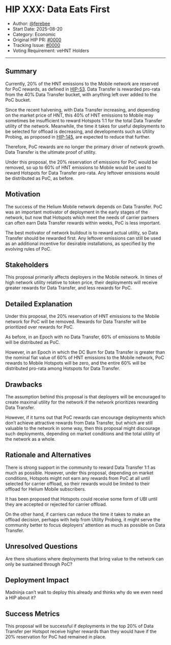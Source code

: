 # HIP XXX: Data Eats First

- Author: [@ferebee](https://github.com/ferebee)
- Start Date: 2025-08-20
- Category: Economic
- Original HIP PR: [#0000](https://github.com/helium/HIP/pull/0000)
- Tracking Issue: [#0000](https://github.com/helium/HIP/issues/0000)
- Voting Requirement: veHNT Holders

---

## Summary

Currently, 20% of the HNT emissions to the Mobile network are reserved for PoC rewards, as defined in [HIP-53][hip-53]. Data Transfer is rewarded pro-rata from the 40% Data Transfer bucket, with anything left over added to the PoC bucket.

Since the recent halvening, with Data Transfer increasing, and depending on the market price of HNT, this 40% of HNT emissions to Mobile may sometimes be insufficient to reward Hotspots 1:1 for the total Data Transfer utility of the network. Meanwhile, the time it takes for useful deployments to be selected for offload is decreasing, and developments such as Utility Probing, as proposed in [HIP-145][hip-145], are expected to reduce that further.

Therefore, PoC rewards are no longer the primary driver of network growth. Data Transfer is the ultimate proof of utility.

Under this proposal, the 20% reservation of emissions for PoC would be removed, so up to 60% of HNT emissions to Mobile would be used to reward Hotspots for Data Transfer pro-rata. Any leftover emissions would be distributed as PoC, as before.

## Motivation

The success of the Helium Mobile network depends on Data Transfer. PoC was an important motivator of deployment in the early stages of the network, but now that Hotspots which meet the needs of carrier partners can often earn Data Transfer rewards within weeks, PoC is less important.

The best motivator of network buildout is to reward actual utility, so Data Transfer should be rewarded first. Any leftover emissions can still be used as an additional incentive for desirable installations, as specified by the evolving rules of PoC.

## Stakeholders

This proposal primarily affects deployers in the Mobile network. In times of high network utility relative to token price, their deployments will receive greater rewards for Data Transfer, and less rewards for PoC.

## Detailed Explanation

Under this proposal, the 20% reservation of HNT emissions to the Mobile network for PoC will be removed. Rewards for Data Transfer will be prioritized over rewards for PoC.

As before, in an Epoch with no Data Transfer, 60% of emissions to Mobile will be distributed as PoC.

However, in an Epoch in which the DC Burn for Data Transfer is greater than the nominal fiat value of 60% of HNT emissions to the Mobile network, PoC rewards to Mobile Hotspots will be zero, and the entire 60% will be distributed pro-rata among Hotspots for Data Transfer.

## Drawbacks

The assumption behind this proposal is that deployers will be encouraged to create maximal utility for the network if the network prioritizes rewarding Data Transfer.

However, if it turns out that PoC rewards can encourage deployments which don’t achieve attractive rewards from Data Transfer, but which are still valuable to the network in some way, then this proposal might discourage such deployments, depending on market conditions and the total utility of the network as a whole.

## Rationale and Alternatives

There is strong support in the community to reward Data Transfer 1:1 as much as possible. However, under this proposal, depending on market conditions, Hotspots might not earn any rewards from PoC at all until selected for carrier offload, so their rewards would be limited to their offload for Helium Mobile subscribers.

It has been proposed that Hotspots could receive some form of UBI until they are accepted or rejected for carrier offload.

On the other hand, if carriers can reduce the time it takes to make an offload decision, perhaps with help from Utility Probing, it might serve the community better to focus deployers’ attention as much as possible on Data Transfer.

## Unresolved Questions

Are there situations where deployments that bring value to the network can only be sustained through PoC?

## Deployment Impact

Madninja can’t wait to deploy this already and thinks why do we even need a HIP about it?

## Success Metrics

This proposal will be successful if deployments in the top 20% of Data Transfer per Hotspot receive higher rewards than they would have if the 20% reservation for PoC had remained in place.

[hip-53]: https://github.com/helium/HIP/blob/main/0053-mobile-dao.md
[hip-145]: https://github.com/ferebee/HIP/blob/main/0145-utility-probing.md
